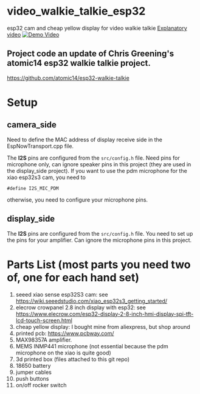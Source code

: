 # video_walkie_talkie_esp32
esp32 cam and cheap yellow display for video walkie talkie
[Explanatory video]([https://www.youtube.com/watch?v=d_h38X4_eQQ](https://youtu.be/rfnsuzQIYbs)) 
[![Demo Video]()]()

## Project code an update of Chris Greening's atomic14 esp32 walkie talkie project.
https://github.com/atomic14/esp32-walkie-talkie

# Setup
## camera_side
Need to define the MAC address of display receive side in the EspNowTransport.cpp file.

The __I2S__ pins are configured from the `src/config.h` file. Need pins for microphone only, can ignore speaker pins in this project (they are used in the display_side project). If you want to use the pdm microphone for the xiao esp32s3 cam, you need to
```
#define I2S_MIC_PDM
```
otherwise, you need to configure your microphone pins.

## display_side
The __I2S__ pins are configured from the `src/config.h` file. You need to set up the pins for your amplifier. Can ignore the microphone pins in this project.

# Parts List (most parts you need two of, one for each hand set)
1. seeed xiao sense esp32S3 cam: see https://wiki.seeedstudio.com/xiao_esp32s3_getting_started/
2. elecrow crowpanel 2.8 inch display with esp32: see https://www.elecrow.com/esp32-display-2-8-inch-hmi-display-spi-tft-lcd-touch-screen.html
3. cheap yellow display: I bought mine from aliexpress, but shop around
4. printed pcb: https://www.pcbway.com/
5. MAX98357A amplifier.
6. MEMS INMP441 microphone (not essential because the pdm microphone on the xiao is quite good)
7. 3d printed box (files attached to this git repo)
8. 18650 battery
9. jumper cables
10. push buttons
11. on/off rocker switch
